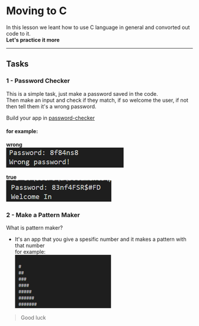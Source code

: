# Moving to C 

In this lesson we leant how to use C language in general and convorted out code to it.  
**Let's practice it more**  

---

## Tasks

### 1 - Password Checker

This is a simple task, just make a password saved in the code.  
Then make an input and check if they match, if so welcome the user, if not then tell them it's a wrong password.  

Build your app in [password-checker](password-checker.c)

#### for example:  

**wrong**  
![password wrong](assets/password-checker-wrong.png)  

**true**  
![password true](assets/password-checker-true.png)

### 2 - Make a Pattern Maker

What is pattern maker?  
- It's an app that you give a spesific number and it makes a pattern with that number  
for example:  
![pattern-example.png](assets/pattern-example.png)

> Good luck